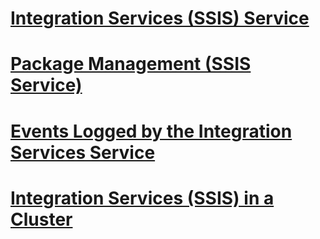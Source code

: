 # [Integration Services (SSIS) Service](integration-services-service-ssis-service.md)
# [Package Management (SSIS Service)](package-management-ssis-service.md)
# [Events Logged by the Integration Services Service](events-logged-by-the-integration-services-service.md)
# [Integration Services (SSIS) in a Cluster](integration-services-ssis-in-a-cluster.md)

